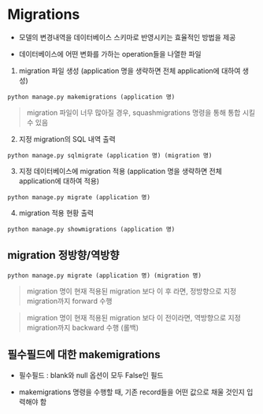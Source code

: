 # Migrations

* 모델의 변경내역을 데이터베이스 스키마로 반영시키는 효율적인 방법을 제공

* 데이터베이스에 어떤 변화를 가하는 operation들을 나열한 파일

1. migration 파일 생성 (application 명을 생략하면 전체 application에 대하여 생성)

```
python manage.py makemigrations (application 명)
```

> migration 파일이 너무 많아질 경우, squashmigrations 명령을 통해 통합 시킬 수 있음

2. 지정 migration의 SQL 내역 출력

```
python manage.py sqlmigrate (application 명) (migration 명)
```

3. 지정 데이터베이스에 migration 적용 (application 명을 생략하면 전체 application에 대하여 적용)

```
python manage.py migrate (application 명)
```

4. migration 적용 현황 출력

```
python manage.py showmigrations (application 명)
```

## migration 정방향/역방향 

```
python manage.py migrate (application 명) (migration 명)
```

> migration 명이 현재 적용된 migration 보다 이 후 라면, 정방향으로 지정 migration까지 forward 수행

> migration 명이 현재 적용된 migration 보다 이 전이라면, 역방향으로 지정 migration까지 backward 수행 (롤백)

## 필수필드에 대한 makemigrations

* 필수필드 : blank와 null 옵션이 모두 False인 필드

* makemigrations 명령을 수행할 때, 기존 record들을 어떤 값으로 채울 것인지 입력해야 함




